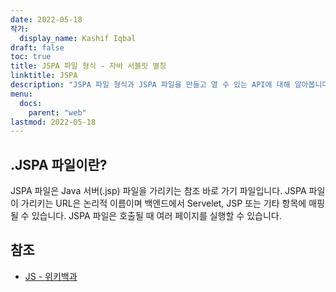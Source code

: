 ```yaml
---
date: 2022-05-18
작가:
  display_name: Kashif Iqbal
draft: false
toc: true
title: JSPA 파일 형식 - 자바 서블릿 별칭
linktitle: JSPA
description: "JSPA 파일 형식과 JSPA 파일을 만들고 열 수 있는 API에 대해 알아봅니다."
menu:
  docs:
    parent: "web"
lastmod: 2022-05-18
---
```


## .JSPA 파일이란?

JSPA 파일은 Java 서버(.jsp) 파일을 가리키는 참조 바로 가기 파일입니다. JSPA 파일이 가리키는 URL은 논리적 이름이며 백엔드에서 Servelet, JSP 또는 기타 항목에 매핑될 수 있습니다. JSPA 파일은 호출될 때 여러 페이지를 실행할 수 있습니다.

## 참조 ##

- [JS - 위키백과](https://en.wikipedia.org/wiki/JavaScript)

